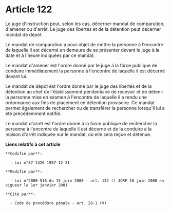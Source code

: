 # Article 122

Le juge d'instruction peut, selon les cas, décerner mandat de comparution, d'amener ou d'arrêt. Le juge des libertés et de la
détention peut décerner mandat de dépôt.

Le mandat de comparution a pour objet de mettre la personne à l'encontre de laquelle il est décerné en demeure de se
présenter devant le juge à la date et à l'heure indiquées par ce mandat.

Le mandat d'amener est l'ordre donné par le juge à la force publique de conduire immédiatement la personne à l'encontre de
laquelle il est décerné devant lui.

Le mandat de dépôt est l'ordre donné par le juge des libertés et de la détention au chef de l'établissement pénitentiaire de
recevoir et de détenir la personne mise en examen à l'encontre de laquelle il a rendu une ordonnance aux fins de placement en
détention provisoire. Ce mandat permet également de rechercher ou de transférer la personne lorsqu'il lui a été précédemment
notifié.

Le mandat d'arrêt est l'ordre donné à la force publique de rechercher la personne à l'encontre de laquelle il est décerné et
de la conduire à la maison d'arrêt indiquée sur le mandat, où elle sera reçue et détenue.

**Liens relatifs à cet article**

	**Codifié par**:

	  - Loi n°57-1426 1957-12-31

	**Modifié par**:

	  - Loi n°2000-516 du 15 juin 2000 - art. 132 () JORF 16 juin 2000 en vigueur le 1er janvier 2001

	**Cité par**:

	  - Code de procédure pénale - art. 28-1 (V)

